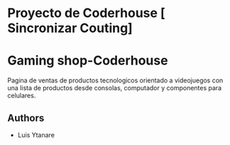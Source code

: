 # Proyecto de Coderhouse [ Sincronizar Couting]



# Gaming shop-Coderhouse

Pagina de ventas de productos tecnologicos orientado a videojuegos
con una lista de productos desde consolas, computador y componentes para celulares.


## Authors

- Luis Ytanare

